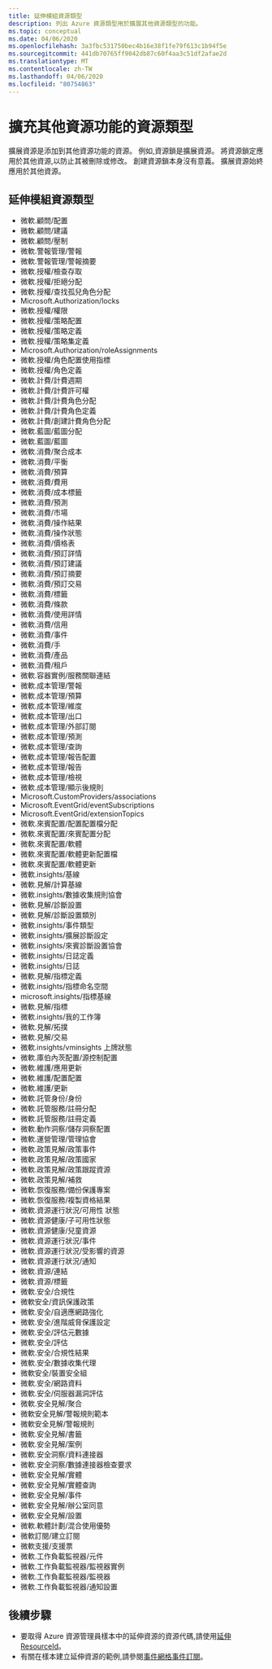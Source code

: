 ```yaml
---
title: 延伸模組資源類型
description: 列出 Azure 資源類型用於擴展其他資源類型的功能。
ms.topic: conceptual
ms.date: 04/06/2020
ms.openlocfilehash: 3a3fbc531750bec4b16e38f1fe79f613c1b94f5e
ms.sourcegitcommit: 441db70765ff9042db87c60f4aa3c51df2afae2d
ms.translationtype: MT
ms.contentlocale: zh-TW
ms.lasthandoff: 04/06/2020
ms.locfileid: "80754863"
---
```

# <a name="resource-types-that-extend-capabilities-of-other-resources"></a>擴充其他資源功能的資源類型

擴展資源是添加到其他資源功能的資源。 例如,資源鎖是擴展資源。 將資源鎖定應用於其他資源,以防止其被刪除或修改。 創建資源鎖本身沒有意義。 擴展資源始終應用於其他資源。

## <a name="extension-resource-types"></a>延伸模組資源類型

- 微軟.顧問/配置
- 微軟.顧問/建議
- 微軟.顧問/壓制
- 微軟.警報管理/警報
- 微軟.警報管理/警報摘要
- 微軟.授權/檢查存取
- 微軟.授權/拒絕分配
- 微軟.授權/查找孤兒角色分配
- Microsoft.Authorization/locks
- 微軟.授權/權限
- 微軟.授權/策略配置
- 微軟.授權/策略定義
- 微軟.授權/策略集定義
- Microsoft.Authorization/roleAssignments
- 微軟.授權/角色配置使用指標
- 微軟.授權/角色定義
- 微軟.計費/計費週期
- 微軟.計費/計費許可權
- 微軟.計費/計費角色分配
- 微軟.計費/計費角色定義
- 微軟.計費/創建計費角色分配
- 微軟.藍圖/藍圖分配
- 微軟.藍圖/藍圖
- 微軟.消費/聚合成本
- 微軟.消費/平衡
- 微軟.消費/預算
- 微軟.消費/費用
- 微軟.消費/成本標籤
- 微軟.消費/預測
- 微軟.消費/市場
- 微軟.消費/操作結果
- 微軟.消費/操作狀態
- 微軟.消費/價格表
- 微軟.消費/預訂詳情
- 微軟.消費/預訂建議
- 微軟.消費/預訂摘要
- 微軟.消費/預訂交易
- 微軟.消費/標籤
- 微軟.消費/條款
- 微軟.消費/使用詳情
- 微軟.消費/信用
- 微軟.消費/事件
- 微軟.消費/手
- 微軟.消費/產品
- 微軟.消費/租戶
- 微軟.容器實例/服務關聯連結
- 微軟.成本管理/警報
- 微軟.成本管理/預算
- 微軟.成本管理/維度
- 微軟.成本管理/出口
- 微軟.成本管理/外部訂閱
- 微軟.成本管理/預測
- 微軟.成本管理/查詢
- 微軟.成本管理/報告配置
- 微軟.成本管理/報告
- 微軟.成本管理/檢視
- 微軟.成本管理/顯示後規則
- Microsoft.CustomProviders/associations
- Microsoft.EventGrid/eventSubscriptions
- Microsoft.EventGrid/extensionTopics
- 微軟.來賓配置/配置配置檔分配
- 微軟.來賓配置/來賓配置分配
- 微軟.來賓配置/軟體
- 微軟.來賓配置/軟體更新配置檔
- 微軟.來賓配置/軟體更新
- 微軟.insights/基線
- 微軟.見解/計算基線
- 微軟.insights/數據收集規則協會
- 微軟.見解/診斷設置
- 微軟.見解/診斷設置類別
- 微軟.insights/事件類型
- 微軟.insights/擴展診斷設定
- 微軟.insights/來賓診斷設置協會
- 微軟.insights/日誌定義
- 微軟.insights/日誌
- 微軟.見解/指標定義
- 微軟.insights/指標命名空間
- microsoft.insights/指標基線
- 微軟.見解/指標
- 微軟.insights/我的工作簿
- 微軟.見解/拓撲
- 微軟.見解/交易
- 微軟.insights/vminsights 上牌狀態
- 微軟.庫伯內茨配置/源控制配置
- 微軟.維護/應用更新
- 微軟.維護/配置配置
- 微軟.維護/更新
- 微軟.託管身份/身份
- 微軟.託管服務/註冊分配
- 微軟.託管服務/註冊定義
- 微軟.動作洞察/儲存洞察配置
- 微軟.運營管理/管理協會
- 微軟.政策見解/政策事件
- 微軟.政策見解/政策國家
- 微軟.政策見解/政策跟蹤資源
- 微軟.政策見解/補救
- 微軟.恢復服務/備份保護專案
- 微軟.恢復服務/複製資格結果    
- 微軟.資源運行狀況/可用性 狀態
- 微軟.資源健康/子可用性狀態
- 微軟.資源健康/兒童資源
- 微軟.資源運行狀況/事件
- 微軟.資源運行狀況/受影響的資源
- 微軟.資源運行狀況/通知
- 微軟.資源/連結
- 微軟.資源/標籤
- 微軟.安全/合規性
- 微軟安全/資訊保護政策
- 微軟.安全/自適應網路強化
- 微軟.安全/進階威脅保護設定
- 微軟.安全/評估元數據
- 微軟.安全/評估
- 微軟.安全/合規性結果
- 微軟.安全/數據收集代理
- 微軟安全/裝置安全組
- 微軟.安全/網路資料
- 微軟.安全/伺服器漏洞評估
- 微軟.安全見解/聚合
- 微軟安全見解/警報規則範本
- 微軟安全見解/警報規則
- 微軟.安全見解/書籤
- 微軟.安全見解/案例
- 微軟.安全洞察/資料連接器
- 微軟.安全洞察/數據連接器檢查要求
- 微軟.安全見解/實體
- 微軟.安全見解/實體查詢
- 微軟.安全見解/事件
- 微軟.安全見解/辦公室同意
- 微軟.安全見解/設置
- 微軟.軟體計劃/混合使用優勢
- 微軟訂閱/建立訂閱
- 微軟支援/支援票
- 微軟.工作負載監視器/元件
- 微軟.工作負載監視器/監視器實例
- 微軟.工作負載監視器/監視器
- 微軟.工作負載監視器/通知設置

## <a name="next-steps"></a>後續步驟

- 要取得 Azure 資源管理員樣本中的延伸資源的資源代碼,請使用[延伸 ResourceId](../templates/template-functions-resource.md#extensionresourceid)。
- 有關在樣本建立延伸資源的範例,請參閱[事件網格事件訂閱](/azure/templates/microsoft.eventgrid/2019-06-01/eventsubscriptions)。
